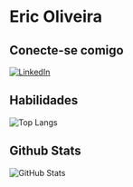 # Eric Oliveira

## Conecte-se comigo
[![LinkedIn](https://img.shields.io/badge/LinkedIn-000?style=for-the-badge&logo=linkedin&logoColor=0E76A8)](https://www.linkedin.com/in/ericoliveirajesus/)

## Habilidades
![Top Langs](https://github-readme-stats-git-masterrstaa-rickstaa.vercel.app/api/top-langs/?username=ericoliveirajs&layout=compact&bg_color=000&border_color=30A3DC&title_color=E94D5F&text_color=FFF)


## Github Stats

![GitHub Stats](https://github-readme-stats.vercel.app/api?username=ericoliveirajs&theme=transparent&bg_color=000&border_color=30A3DC&show_icons=true&icon_color=30A3DC&title_color=E94D5F&text_color=FFF)
